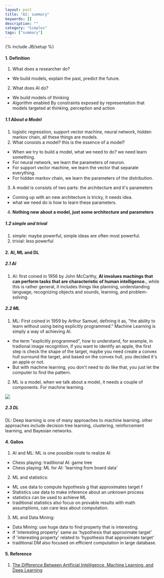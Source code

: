 ```yaml
---
layout: post
title: "AI: summary"
keywords: []
description: ""
category: "Simplex"
tags: ["summary"]
---
```

{% include JB/setup %}


####  1. Definition
1. What does a researcher do?
- We build models, explain the past, predict the future.
2. What does AI do?
- We build models of thinking
- Algorithm enabled By constraints exposed by representation that models
  targeted at thinking, perception and action


##### 1.1 About a Model
1. logistic regresstion, support vector machine, neural network, hidden markov
   chain, all these things are models. 
2. What consists a model? this is the essence of a model?
- When we try to build a model, what we need to do? we need learn something.
- For neural network, we learn the parameters of neuron.
- For support vector machine, we learn the vector that separate everything.
- For hidden markov chain, we learn the parameters of the distribution.

3. A model is consists of two parts: the architecture and it's parameters
- Coming up with an new architecture is tricky, it needs idea.
- what we need do is how to learn these parameters.

4. **Nothing new about a model, just some architecture and parameters**



##### 1.2 simple and trival
1. simple: maybe powerful, simple ideas are often most powerful.
2. trivial: less powerful

#### 2. AI, ML and DL

##### 2.1 AI
1. AI: first coined in 1956 by John McCarthy, **AI involues machings that can
perform tasks that are characteristic of human intelligence.**, while this is
rather general, it includes things like planning, understanding language,
recognizing objects and sounds, learning, and problem-solving.

##### 2.2 ML
1. ML: First coined in 1959 by Arthur Samuel, defining it as, "the ability to learn
without using being explicitly programmed." 
Machine Learning is simply a way of achieving AI.
- the term "explicitly programmed", how to understand, for example, in tradional
  image recognition, if you want to identify an apple, the first step is check
  the shape of the target, maybe you need create a convex hull surround the
  target, and based on the convex hull, you decided it's an apple or not.
- But with machine learning, you don't need to do like that, you just let the
  computer to find the pattern.


2. ML is a model, when we talk about a model, it needs a couple of components.
   For machine learning.

<img src="{{IMAGE_PATH}}/AI-summary-model.png" height="" width="" />



##### 2.3 DL
DL: Deep learning is one of many approaches to machine learning. other
approaches include decision tree learning, clustering, reinforcement learning,
and Bayesian networks.

#### 4. Galios
1. AI and ML: ML is one possible route to realize AI 
- Chess playing: traditional AI: game tree
- Chess playing: ML for AI: 'learning from board data'
2. ML and statistics: 
- ML use data to compute hypothesis g that approximates target f
- Statistics use data to make inference about an unknown process
- statistics can be used to achieve ML
- traditional statistics also focus on provable results with math assumptions,
  can care less about computation.

3. ML and Data Mining:
- Data Mining: use huge data to find property that is interesting.
- if 'interesting property' same as 'hypothesis that approximate target' 
- if 'interesting property' related to  'hypothesis that approximate target' 
- traditional DM also focused on efficient computation in large database.


#### 5. Reference
1. [The Difference Between Artificial Intelligence, Machine Learning, and Deep Learning](https://medium.com/iotforall/the-difference-between-artificial-intelligence-machine-learning-and-deep-learning-3aa67bff5991)


